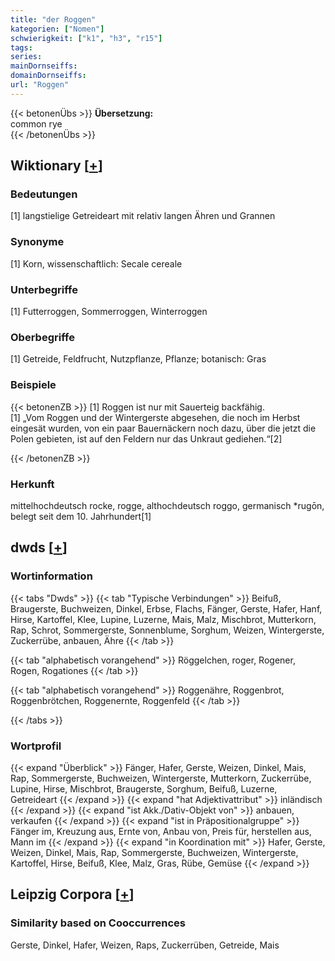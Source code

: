 ```yaml
---
title: "der Roggen"
kategorien: ["Nomen"]
schwierigkeit: ["k1", "h3", "r15"]
tags:
series:
mainDornseiffs:
domainDornseiffs:
url: "Roggen"
---
```


{{< betonenÜbs >}}
**Übersetzung:**  
common rye  
{{< /betonenÜbs >}}

## Wiktionary [[+](https://de.wiktionary.org/wiki/Roggen)]

### Bedeutungen
[1] langstielige Getreideart mit relativ langen Ähren und Grannen  

### Synonyme
[1] Korn, wissenschaftlich: Secale cereale  

### Unterbegriffe
[1] Futterroggen, Sommerroggen, Winterroggen  

### Oberbegriffe
[1] Getreide, Feldfrucht, Nutzpflanze, Pflanze; botanisch: Gras  

### Beispiele
{{< betonenZB >}}
[1] Roggen ist nur mit Sauerteig backfähig.  
[1] „Vom Roggen und der Wintergerste abgesehen, die noch im Herbst eingesät wurden, von ein paar Bauernäckern noch dazu, über die jetzt die Polen gebieten, ist auf den Feldern nur das Unkraut gediehen.“[2]  

{{< /betonenZB >}}
### Herkunft
mittelhochdeutsch rocke, rogge, althochdeutsch roggo, germanisch *rugōn, belegt seit dem 10. Jahrhundert[1]  



## dwds [[+](https://www.dwds.de/wb/Roggen)]

### Wortinformation
{{< tabs "Dwds" >}}
{{< tab "Typische Verbindungen" >}}
Beifuß, Braugerste, Buchweizen, Dinkel, Erbse, Flachs, Fänger, Gerste, Hafer, Hanf, Hirse, Kartoffel, Klee, Lupine, Luzerne, Mais, Malz, Mischbrot, Mutterkorn, Rap, Schrot, Sommergerste, Sonnenblume, Sorghum, Weizen, Wintergerste, Zuckerrübe, anbauen, Ähre
{{< /tab >}}

{{< tab "alphabetisch vorangehend" >}}
Röggelchen, roger, Rogener, Rogen, Rogationes
{{< /tab >}}

{{< tab "alphabetisch vorangehend" >}}
Roggenähre, Roggenbrot, Roggenbrötchen, Roggenernte, Roggenfeld
{{< /tab >}}

{{< /tabs >}}

### Wortprofil
{{< expand "Überblick" >}} Fänger, Hafer, Gerste, Weizen, Dinkel, Mais, Rap, Sommergerste, Buchweizen, Wintergerste, Mutterkorn, Zuckerrübe, Lupine, Hirse, Mischbrot, Braugerste, Sorghum, Beifuß, Luzerne, Getreideart {{< /expand >}}
{{< expand "hat Adjektivattribut" >}} inländisch {{< /expand >}}
{{< expand "ist Akk./Dativ-Objekt von" >}} anbauen, verkaufen {{< /expand >}}
{{< expand "ist in Präpositionalgruppe" >}} Fänger im, Kreuzung aus, Ernte von, Anbau von, Preis für, herstellen aus, Mann im {{< /expand >}}
{{< expand "in Koordination mit" >}} Hafer, Gerste, Weizen, Dinkel, Mais, Rap, Sommergerste, Buchweizen, Wintergerste, Kartoffel, Hirse, Beifuß, Klee, Malz, Gras, Rübe, Gemüse {{< /expand >}}

## Leipzig Corpora [[+](https://corpora.uni-leipzig.de/en/res?word=Roggen&corpusId=deu_newscrawl-public_2018)]


### Similarity based on Cooccurrences
Gerste, Dinkel, Hafer, Weizen, Raps, Zuckerrüben, Getreide, Mais


